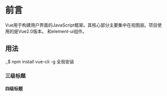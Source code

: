 # 前言
Vue用于构建用户界面的JavaScript框架。其核心部分主要集中在视图层。项目使用的是Vue2.0版本。
和element-ui组件。
## 用法
.,$ npm install vue-cli -g 全局安装
### 三级标题
#### 四级标题
